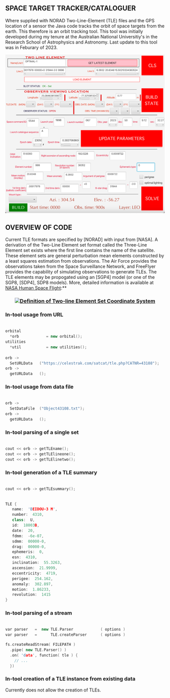 ## SPACE TARGET TRACKER/CATALOGUER

Where supplied with NORAD Two-Line-Element (TLE) files and the GPS location of a sensor the Java code tracks the orbit of space targets from the earth. This therefore is an orbit tracking tool. This tool was initially developed during my tenure at the Australian National Universitiy's in the  Research School of Astrophysics and Astronomy. Last update to this tool was in Feburary of 2023. 


![alt text](https://github.com/KingsleyOteng/tleinterpreter/blob/main/screenshot.png?raw=true)

## OVERVIEW OF CODE

Current TLE formats are specified by [NORAD] with input from [NASA].  A derivation of the Two-Line Element set format called the Three-Line Element set exists where the first line contains the name of the satellite. These element sets are general perturbation mean elements constructed by a least squares estimation from observations. The Air Force provides the observations taken from the Space Surveillance Network, and FreeFlyer provides the capability of simulating observations to generate TLEs. The TLE elements may be propogated using an [SGP4] model (or one of the SGP8, [SDP4], SDP8 models). More,  detailed information is available at [NASA Human Space Flight](http://spaceflight.nasa.gov/realdata/sightings/SSapplications/Post/JavaSSOP/SSOP_Help/tle_def.html):**

<h3 align="center">
  <a href="http://spaceflight.nasa.gov/realdata/sightings/SSapplications/Post/JavaSSOP/SSOP_Help/tle_def.html">
    <img alt="Definition of Two-line Element Set Coordinate System" src="http://spaceflight.nasa.gov/realdata/sightings/SSapplications/Post/JavaSSOP/SSOP_Help/2line.gif">
  </a>
</h3>

### In-tool usage from URL

```c++

orbital   
  *orb            = new orbital();
utilities 
  *util           = new utilities();

orb -> 
  SetURLData   ("https://celestrak.com/satcat/tle.php?CATNR=43108");
orb -> 
  getURLData   ();

```

### In-tool usage from data file

```c++

orb -> 
  SetDataFile  ("Object43108.txt");
orb -> 
  getURLData   ();

```

### In-tool parsing of a single set

```c++

cout << orb -> getTLEname();
cout << orb -> getTLElineone();
cout << orb -> getTLElinetwo();

```

### In-tool generation of a TLE summary
```c++

cout << orb -> getTLEsummary();

```

```c++

TLE {
   name:  'BEIDOU-3 M',
   number:  4310,
   class:  U,
   id:  18003B,
   date:  20,
   fdmm:  -6e-07,
   sdmm:  00000-0,
   drag:  00000-0,
   ephemeris:  0,
   esn:  4310,
   inclination:  55.3263,
   ascension:  21.9999,
   eccentricity:  4719,
   perigee:  254.162,
   anomaly:  302.897,
   motion:  1.86233,
   revolution:  1415
}

```

### In-tool parsing of a stream

```c++

var parser   =  new TLE.Parser            ( options ) 
var parser   =      TLE.createParser      ( options )

````

```c++
fs.createReadStream( FILEPATH )
  .pipe( new TLE.Parser() )
  .on( 'data', function( tle ) {
    // ...
  })
```

### In-tool creation of a TLE instance from existing data

Currently does not allow the creation of TLEs. 

